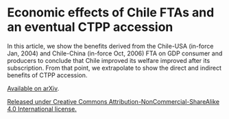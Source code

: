 # Economic effects of Chile FTAs and an eventual CTPP accession

In this article, we show the benefits derived from the Chile-USA (in-force Jan, 2004) and Chile-China (in-force Oct, 2006) FTA on GDP consumer and producers to conclude that Chile improved its welfare improved after its subscription. From that point, we extrapolate to show the direct and indirect benefits of CTPP accession. 
     
[Available on arXiv](https://arxiv.org/abs/2209.14748).

[Released under Creative Commons Attribution-NonCommercial-ShareAlike 4.0 International license.](https://creativecommons.org/licenses/by-nc-sa/4.0/)
